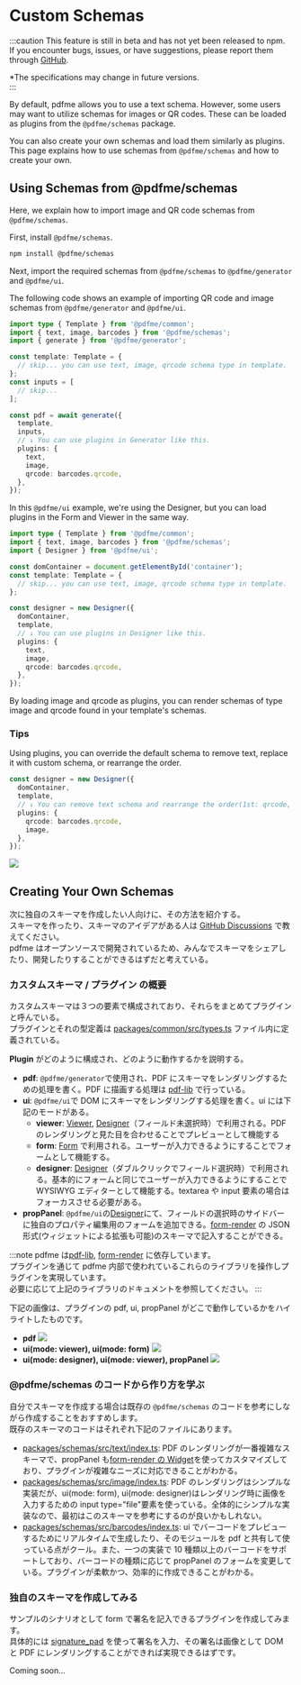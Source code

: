 # Custom Schemas

:::caution
This feature is still in beta and has not yet been released to npm.  
If you encounter bugs, issues, or have suggestions, please report them through [GitHub](https://github.com/pdfme/pdfme/issues/new/choose).

\*The specifications may change in future versions.  
:::

By default, pdfme allows you to use a text schema. However, some users may want to utilize schemas for images or QR codes.
These can be loaded as plugins from the `@pdfme/schemas` package.

You can also create your own schemas and load them similarly as plugins.
This page explains how to use schemas from `@pdfme/schemas` and how to create your own.

## Using Schemas from @pdfme/schemas

Here, we explain how to import image and QR code schemas from `@pdfme/schemas`.

First, install `@pdfme/schemas`.

```bash
npm install @pdfme/schemas
```

Next, import the required schemas from `@pdfme/schemas` to `@pdfme/generator` and `@pdfme/ui`.

The following code shows an example of importing QR code and image schemas from `@pdfme/generator` and `@pdfme/ui`.

```ts
import type { Template } from '@pdfme/common';
import { text, image, barcodes } from '@pdfme/schemas';
import { generate } from '@pdfme/generator';

const template: Template = {
  // skip... you can use text, image, qrcode schema type in template.
};
const inputs = [
  // skip...
];

const pdf = await generate({
  template,
  inputs,
  // ↓ You can use plugins in Generator like this.
  plugins: {
    text,
    image,
    qrcode: barcodes.qrcode,
  },
});
```

In this `@pdfme/ui` example, we're using the Designer, but you can load plugins in the Form and Viewer in the same way.

```ts
import type { Template } from '@pdfme/common';
import { text, image, barcodes } from '@pdfme/schemas';
import { Designer } from '@pdfme/ui';

const domContainer = document.getElementById('container');
const template: Template = {
  // skip... you can use text, image, qrcode schema type in template.
};

const designer = new Designer({
  domContainer,
  template,
  // ↓ You can use plugins in Designer like this.
  plugins: {
    text,
    image,
    qrcode: barcodes.qrcode,
  },
});
```

By loading image and qrcode as plugins, you can render schemas of type image and qrcode found in your template's schemas.

### Tips

Using plugins, you can override the default schema to remove text, replace it with custom schema, or rearrange the order.

```ts
const designer = new Designer({
  domContainer,
  template,
  // ↓ You can remove text schema and rearrange the order(1st: qrcode, 2nd: image) like this.
  plugins: {
    qrcode: barcodes.qrcode,
    image,
  },
});
```

![](/img/custom-schemas-tips.png)

## Creating Your Own Schemas

次に独自のスキーマを作成したい人向けに、その方法を紹介する。  
スキーマを作ったり、スキーマのアイデアがある人は [GitHub Discussions](https://github.com/pdfme/pdfme/discussions/288) で教えてください。  
pdfme はオープンソースで開発されているため、みんなでスキーマをシェアしたり、開発したりすることができるはずだと考えている。

### カスタムスキーマ / プラグイン の概要

カスタムスキーマは３つの要素で構成されており、それらをまとめてプラグインと呼んでいる。  
プラグインとそれの型定義は [packages/common/src/types.ts](https://github.com/pdfme/pdfme/blob/main/packages/common/src/types.ts) ファイル内に定義されている。

**Plugin** がどのように構成され、どのように動作するかを説明する。

- **pdf**: `@pdfme/generator`で使用され、PDF にスキーマをレンダリングするための処理を書く。PDF に描画する処理は [pdf-lib](https://pdf-lib.js.org/) で行っている。
- **ui**: `@pdfme/ui`で DOM にスキーマをレンダリングする処理を書く。ui には下記のモードがある。
  - **viewer**: [Viewer](/docs/getting-started#viewer), [Designer](/docs/getting-started#designer)（フィールド未選択時）で利用される。PDF のレンダリングと見た目を合わせることでプレビューとして機能する
  - **form**: [Form](/docs/getting-started#form) で利用される。ユーザーが入力できるようにすることでフォームとして機能する。
  - **designer**: [Designer](/docs/getting-started#designer)（ダブルクリックでフィールド選択時）で利用される。基本的にフォームと同じでユーザーが入力できるようにすることで WYSIWYG エディターとして機能する。textarea や input 要素の場合はフォーカスさせる必要がある。
- **propPanel**: `@pdfme/ui`の[Designer](/docs/getting-started#designer)にて、フィールドの選択時のサイドバーに独自のプロパティ編集用のフォームを追加できる。[form-render](https://xrender.fun/form-render) の JSON 形式(ウィジェットによる拡張も可能)のスキーマで記入することができる。

:::note
pdfme は[pdf-lib](https://pdf-lib.js.org/), [form-render](https://xrender.fun/form-render) に依存しています。  
プラグインを通じて pdfme 内部で使われているこれらのライブラリを操作しプラグインを実現しています。  
必要に応じて上記のライブラリのドキュメントを参照してください。
:::

下記の画像は、プラグインの pdf, ui, propPanel がどこで動作しているかをハイライトしたものです。

- **pdf**
  ![](/img/plugin-pdf.png)
- **ui(mode: viewer), ui(mode: form)**
  ![](/img/plugin-preview.png)
- **ui(mode: designer), ui(mode: viewer), propPanel**
  ![](/img/plugin-designer.png)

### @pdfme/schemas のコードから作り方を学ぶ

自分でスキーマを作成する場合は既存の `@pdfme/schemas` のコードを参考にしながら作成することをおすすめします。  
既存のスキーマのコードはそれぞれ下記のファイルにあります。

- [packages/schemas/src/text/index.ts](https://github.com/pdfme/pdfme/tree/main/packages/schemas/src/text/index.ts): PDF のレンダリングが一番複雑なスキーマで、propPanel も[form-render の Widget](https://xrender.fun/form-render/advanced-widget)を使ってカスタマイズしており、プラグインが複雑なニーズに対応できることがわかる。
- [packages/schemas/src/image/index.ts](https://github.com/pdfme/pdfme/tree/main/packages/schemas/src/image/index.ts): PDF のレンダリングはシンプルな実装だが、ui(mode: form), ui(mode: designer)はレンダリング時に画像を入力するための input type="file"要素を使っている。全体的にシンプルな実装なので、最初はこのスキーマを参考にするのが良いかもしれない。
- [packages/schemas/src/barcodes/index.ts](https://github.com/pdfme/pdfme/tree/main/packages/schemas/src/barcodes/index.ts): ui でバーコードをプレビューするためにリアルタイムで生成したり、そのモジュールを pdf と共有して使っている点がクール。また、一つの実装で 10 種類以上のバーコードをサポートしており、バーコードの種類に応じて propPanel のフォームを変更している。プラグインが柔軟かつ、効率的に作成できることがわかる。

### 独自のスキーマを作成してみる

サンプルのシナリオとして form で署名を記入できるプラグインを作成してみます。  
具体的には [signature_pad](https://github.com/szimek/signature_pad) を使って署名を入力、その署名は画像として DOM と PDF にレンダリングすることができれば実現できるはずです。

Coming soon...

